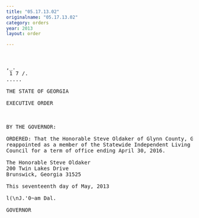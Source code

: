```yaml
---
title: "05.17.13.02"
originalname: "05.17.13.02"
category: orders
year: 2013
layout: order

---
```

<pre>
   

,_.
 1 7 /.
.....

THE STATE OF GEORGIA

EXECUTIVE ORDER

 

BY THE GOVERNOR:

ORDERED: That the Honorable Steve Oldaker of Glynn County, Georgia, is
reappointed as a member of the Statewide Independent Living
Council for a term of office ending April 30, 2016.

The Honorable Steve Oldaker
200 Twin Lakes Drive
Brunswick, Georgia 31525

This seventeenth day of May, 2013

l(\nJ.'0~am Dal.

GOVERNOR

</pre>

